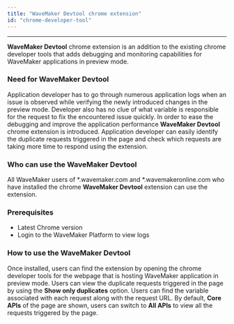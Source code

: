 ```yaml
---
title: "WaveMaker Devtool chrome extension"
id: "chrome-developer-tool"
---
```

---

**WaveMaker Devtool** chrome extension is an addition to the existing chrome developer tools that adds debugging and monitoring capabilities for WaveMaker applications in preview mode.

### Need for WaveMaker Devtool

Application developer has to go through numerous application logs when an issue is observed while verifying the newly introduced changes in the preview mode. Developer also has no clue of what variable is responsible for the request to fix the encountered issue quickly. In order to ease the debugging and improve the application performance **WaveMaker Devtool** chrome extension is introduced. Application developer can easily identify the duplicate requests triggered in the page and check which requests are taking more time to respond using the extension.

### Who can use the WaveMaker Devtool 

All WaveMaker users of *.wavemaker.com and *.wavemakeronline.com who have installed the chrome **WaveMaker Devtool** extension can use the extension. 

### Prerequisites
- Latest Chrome version
- Login to the WaveMaker Platform to view logs

### How to use the WaveMaker Devtool 
Once installed, users can find the extension by opening the chrome developer tools for the webpage that is hosting WaveMaker application in preview mode. Users can view the duplicate requests triggered in the page by using the **Show only duplicates** option. Users can find the variable associated with each request along with the request URL. By default, **Core APIs** of the page are shown, users can switch to **All APIs** to view all the requests triggered by the page.
